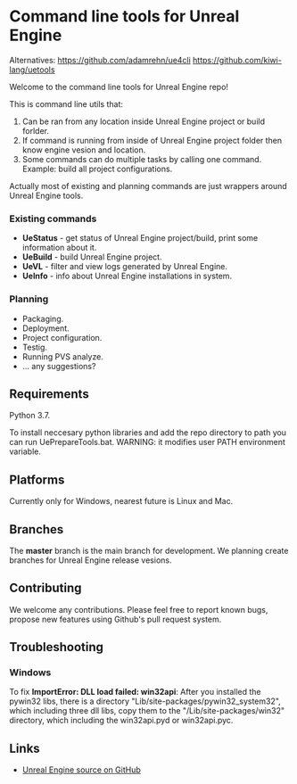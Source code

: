 # Command line tools for Unreal Engine

Alternatives:
https://github.com/adamrehn/ue4cli
https://github.com/kiwi-lang/uetools

Welcome to the command line tools for Unreal Engine repo!

This is command line utils that:

1. Can be ran from any location inside Unreal Engine project or build forlder.
2. If command is running from inside of Unreal Engine project folder then know engine vesion and location.
3. Some commands can do multiple tasks by calling one command. Example: build all project configurations.

Actually most of existing and planning commands are just wrappers around Unreal Engine tools.

### Existing commands

- **UeStatus** - get status of Unreal Engine project/build, print some information about it.
- **UeBuild** - build Unreal Engine project.
- **UeVL** - filter and view logs generated by Unreal Engine.
- **UeInfo** - info about Unreal Engine installations in system.

### Planning

- Packaging.
- Deployment.
- Project configuration.
- Testig.
- Running PVS analyze.
- ... any suggestions?

## Requirements

Python 3.7.

To install neccesary python libraries and add the repo directory to path you can run UePrepareTools.bat. WARNING: it modifies user PATH environment variable.

## Platforms

Currently only for Windows, nearest future is Linux and Mac.

## Branches

The **master** branch is the main branch for development. We planning create branches for Unreal Engine release vesions.

## Contributing

We welcome any contributions. Please feel free to report known bugs, propose new features using Github's pull request system.

## Troubleshooting

### Windows

To fix **ImportError: DLL load failed: win32api**: After you installed the pywin32 libs, there is a directory "Lib/site-packages/pywin32_system32", which including three dll libs, copy them to the "/Lib/site-packages/win32" directory, which including the win32api.pyd or win32api.pyc.

## Links

- [Unreal Engine source on GitHub](https://github.com/EpicGames/UnrealEngine)
